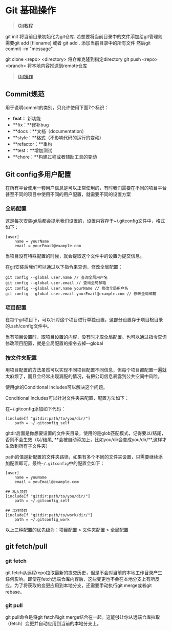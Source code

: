 # Git 基础操作

> [Git教程](https://www.bookstack.cn/read/git-tutorial/docs-commands-git-branch.md)

git init 将当前目录初始化为git仓库.
若想要将当前目录中的文件添加给git管理则需要git add [filename] 或者 git add . 添加当前目录中的所有文件
然后git commit -m "message"

git clone \<repo> \<directory> 将仓库克隆到指定directory
git push \<repo> \<branch> 将本地内容推送到remote仓库
> [Git操作](https://www.runoob.com/git/git-branch.html)

## Commit规范

用于说明commit的类别，只允许使用下面7个标识：

- **feat：** 新功能
- **fix：**修补bug
- **docs：**文档（documentation）
- **style：**格式（不影响代码的运行的变动）
- **refactor：**重构
- **test：**增加测试
- **chore：**构建过程或者辅助工具的变动

## Git config多用户配置

在所有平台使用一套用户信息是可以正常使用的，有时我们需要在不同的项目平台甚至不同的项目中使用不同的用户配置，就需要不同的设置方案

### 全局配置

这是每次安装git后都会提示我们设置的，设置内容存于~/.gitconfig文件中，格式如下：

```git
[user]
    name = yourName
    email = yourEmail@example.com
```

当项目没有特殊配置的时候，就会提取这个文件中的设置为提交信息。

在git安装后我们可以通过以下指令来查询，修改全局配置：

```git
git config --global user.name // 查询全局用户名
git config --global user.email // 查询全局邮箱
git config --global user.name yourName // 修改全局用户名
git config --global user.email yourEmail@example.com // 修改全局邮箱
```

### 项目配置

在每个git项目下，可以针对这个项目进行单独设置，这部分设置存于项目根目录的.ssh/config文件中。

当有项目设置时，取项目设置的内容，没有时才取全局配置。也可以通过指令查询修改项目配置，就是全局配置的指令去掉--global

### 按文件夹配置

用项目配置的方法虽然可以实现不同项目配置不同信息，但每个项目都配置一遍就太麻烦了，而且会经常出现漏配的情况，有把公司信息暴露到公共空间中风险。

使用git的Conditional Includes可以解决这个问题。

Conditional Includes可以针对文件夹来配置，配置方法如下：

在~/.gitconfig添加如下代码：

```git
[includeIf "gitdir:path/to/you/dir/"]
    path = ~/.gitconfig_self
```

gitdir后面是你想要设置的文件夹目录，使用的是glob匹配模式，记得要以/结尾，否则不会生效（以/结尾, **会被自动添加上，比如you/dir会变成you/dir/\**,这样才生效到所有子文件夹）

path的值是新配置的文件夹路径，如果有多个不同的文件夹设置，只需要继续添加配置即可，最终`~/.gitconfig`中的配置会如下：

```git
[user]
    name = youName
    email = youEmail@example.com

## 私人项目
[includeIf "gitdir:path/to/you/dir/"]
    path = ~/.gitconfig_self

## 工作项目
[includeIf "gitdir:path/to/work/dir/"]
    path = ~/.gitconfig_work
```

以上三种配置的优先级为：项目配置 > 文件夹配置 > 全局配置

## git fetch/pull

### git fetch

git fetch从远程repo拉取最新的提交历史，但是不会对当前的本地工作目录产生任何影响。即使在fetch远端仓库内容后，这些变更也不会在本地分支上有所反应。为了将获取的变更应用到本地分支，还需要手动执行git merge或者git rebase。

### git pull

git pull命令是将git fetch和git merge结合在一起。这能够让你从远端仓库拉取（fetch）变更并自动应用到当前的本地分支上。
